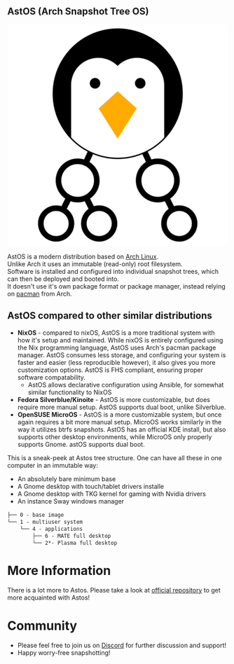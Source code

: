 ## AstOS (Arch Snapshot Tree OS)

![astos-logo](logo.png)

AstOS is a modern distribution based on [Arch Linux](https://archlinux.org).  
Unlike Arch it uses an immutable (read-only) root filesystem.  
Software is installed and configured into individual snapshot trees, which can then be deployed and booted into.  
It doesn't use it's own package format or package manager, instead relying on [pacman](https://wiki.archlinux.org/title/pacman) from Arch.

## AstOS compared to other similar distributions
* **NixOS** - compared to nixOS, AstOS is a more traditional system with how it's setup and maintained. While nixOS is entirely configured using the Nix programming language, AstOS uses Arch's pacman package manager. AstOS consumes less storage, and configuring your system is faster and easier (less reproducible however), it also gives you more customization options. AstOS is FHS compliant, ensuring proper software compatability.
  * AstOS allows declarative configuration using Ansible, for somewhat similar functionality to NixOS
* **Fedora Silverblue/Kinoite** - AstOS is more customizable, but does require more manual setup. AstOS supports dual boot, unlike Silverblue.
* **OpenSUSE MicroOS** - AstOS is a more customizable system, but once again requires a bit more manual setup. MicroOS works similarly in the way it utilizes btrfs snapshots. AstOS has an official KDE install, but also supports other desktop environments, while MicroOS only properly supports Gnome. astOS supports dual boot.


This is a sneak-peek at Astos tree structure. One can have all these in one computer in an immutable way:
- An absolutely bare minimum base
- A Gnome desktop with touch/tablet drivers installe
- A Gnome desktop with TKG kernel for gaming with Nvidia drivers
- An instance Sway windows manager

```
├── 0 - base image
└── 1 - multiuser system
    └── 4 - applications
        ├── 6 - MATE full desktop
        └── 2*- Plasma full desktop
```

# More Information
There is a lot more to Astos. Please take a look at [official repository](https://github.com/astos/astos) to get more acquainted with Astos!

# Community
* Please feel free to join us on [Discord](https://discord.gg/YVHEC6XNZw) for further discussion and support!
* Happy worry-free snapshotting!
